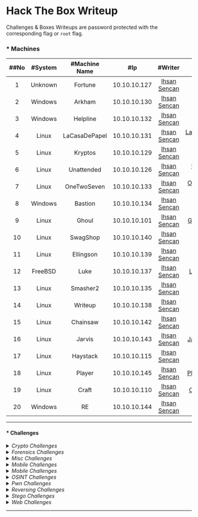 # Hack The Box Writeup

Challenges & Boxes Writeups are password protected with the corresponding flag or ```root``` flag.

### * Machines
|##No|#System|#Machine Name|#Ip|#Writer|#Writeup Download|#Points|
|:------:|:------:|:------:|:------:|:------:|:------:|:------:|
|1|Unknown|Fortune|10.10.10.127|[Ihsan Sencan](https://www.hackthebox.eu/profile/100992)|[Fortune Writeup](#)|+50|
|2|Windows|Arkham|10.10.10.130|[Ihsan Sencan](https://www.hackthebox.eu/profile/100992)|[Arkham Writeup](#)|+30|
|3|Windows|Helpline|10.10.10.132|[Ihsan Sencan](https://www.hackthebox.eu/profile/100992)|[Helpline Writeup](#)|+40|
|4|Linux|LaCasaDePapel|10.10.10.131|[Ihsan Sencan](https://www.hackthebox.eu/profile/100992)|[LaCasaDePapel Writeup](#)|+20|
|5|Linux|Kryptos|10.10.10.129|[Ihsan Sencan](https://www.hackthebox.eu/profile/100992)|[Kryptos Writeup](#)|+50|
|6|Linux|Unattended|10.10.10.126|[Ihsan Sencan](https://www.hackthebox.eu/profile/100992)|[Unattended Writeup](#)|+30|
|7|Linux|OneTwoSeven|10.10.10.133|[Ihsan Sencan](https://www.hackthebox.eu/profile/100992)|[OneTwoSeven Writeup](#)|+40|
|8|Windows|Bastion|10.10.10.134|[Ihsan Sencan](https://www.hackthebox.eu/profile/100992)|[Bastion Writeup](#)|+20|
|9|Linux|Ghoul|10.10.10.101|[Ihsan Sencan](https://www.hackthebox.eu/profile/100992)|[Ghoul Writeup](#)|+40|
|10|Linux|SwagShop|10.10.10.140|[Ihsan Sencan](https://www.hackthebox.eu/profile/100992)|[SwagShop Writeup](#)|+20|
|11|Linux|Ellingson|10.10.10.139|[Ihsan Sencan](https://www.hackthebox.eu/profile/100992)|[Ellingson Writeup](#)|+40|
|12|FreeBSD|Luke|10.10.10.137|[Ihsan Sencan](https://www.hackthebox.eu/profile/100992)|[Luke Writeup](#)|+30|
|13|Linux|Smasher2|10.10.10.135|[Ihsan Sencan](https://www.hackthebox.eu/profile/100992)|[Smasher2 Writeup](#)|+50|
|14|Linux|Writeup|10.10.10.138|[Ihsan Sencan](https://www.hackthebox.eu/profile/100992)|[Writeup Writeup](#)|+20|
|15|Linux|Chainsaw|10.10.10.142|[Ihsan Sencan](https://www.hackthebox.eu/profile/100992)|[Chainsaw Writeup](#)|+40|
|16|Linux|Jarvis|10.10.10.143|[Ihsan Sencan](https://www.hackthebox.eu/profile/100992)|[Jarvis Writeup](#)|+30|
|17|Linux|Haystack|10.10.10.115|[Ihsan Sencan](https://www.hackthebox.eu/profile/100992)|[Haystack Writeup](#)|+20|
|18|Linux|Player|10.10.10.145|[Ihsan Sencan](https://www.hackthebox.eu/profile/100992)|[Player Writeup](#)|+40|
|19|Linux|Craft|10.10.10.110|[Ihsan Sencan](https://www.hackthebox.eu/profile/100992)|[Craft Writeup](#)|+30|
|20|Windows|RE|10.10.10.144|[Ihsan Sencan](https://www.hackthebox.eu/profile/100992)|[RE Writeup](#)|+40|

------------

#### * Challenges

<details><summary><i>Crypto Challenges</i></summary>
<ul> 
<li> <a href="https://github.com/ihsansencan/HackTheBox/raw/master/Challenges/Crypto/August_IhsanSencan.pdf">August</a></li> 
<li> <a href="https://github.com/ihsansencan/HackTheBox/raw/master/Challenges/Crypto/Call_IhsanSencan.pdf">Call</a></li> 
<li> <a href="https://github.com/ihsansencan/HackTheBox/raw/master/Challenges/Crypto/Decode_Me_IhsanSencan.pdf">Decode Me!!</a></li> 
</ul> 
</details>
 
<details><summary><i>Forensics Challenges</i></summary>
<ul> 
<li> <a href="#">.....</a></li> 
</li> 
</ul> 
</details>
 
<details><summary><i>Misc Challenges</i></summary>
<ul> 
<li> <a href="#">.....</a></li> 
</li> 
</ul> 
</details>
 
<details><summary><i>Mobile Challenges</i></summary>
<ul> 
<li> <a href="#">.....</a></li> 
</li> 
</ul> 
</details>
 
<details><summary><i>Mobile Challenges</i></summary>
<ul> 
<li> <a href="https://github.com/ihsansencan/HackTheBox/raw/master/Challenges/Mobile/Cryptohorrific_IhsanSencan.pdf">Cryptohorrific</a></li> 
</li> 
</ul> 
</details>

<details><summary><i>OSINT Challenges</i></summary>
<ul> 
<li> <a href="#">.....</a></li> 
</li> 
</ul> 
</details>

<details><summary><i>Pwn Challenges</i></summary>
<ul> 
<li> <a href="#">.....</a></li> 
</li> 
</ul> 
</details>

<details><summary><i>Reversing Challenges</i></summary>
<ul> 
<li> <a href="#">.....</a></li> 
</li> 
</ul> 
</details>

<details><summary><i>Stego Challenges</i></summary>
<ul> 
<li> <a href="#">.....</a></li> 
</li> 
</ul> 
</details>

<details><summary><i>Web Challenges</i></summary>
<ul> 
<li> <a href="#">.....</a></li> 
</li> 
</ul> 
</details>

------------
